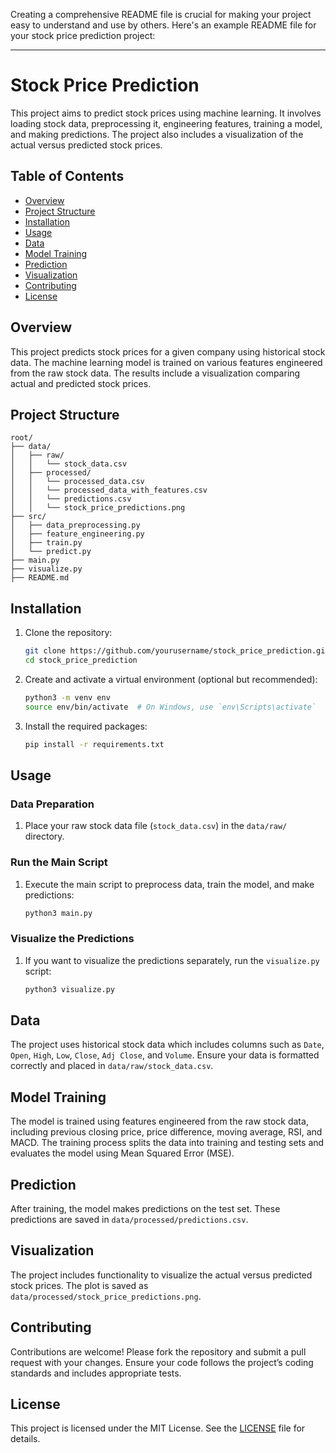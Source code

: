 Creating a comprehensive README file is crucial for making your project easy to understand and use by others. Here's an example README file for your stock price prediction project:

---

# Stock Price Prediction

This project aims to predict stock prices using machine learning. It involves loading stock data, preprocessing it, engineering features, training a model, and making predictions. The project also includes a visualization of the actual versus predicted stock prices.

## Table of Contents

- [Overview](#overview)
- [Project Structure](#project-structure)
- [Installation](#installation)
- [Usage](#usage)
- [Data](#data)
- [Model Training](#model-training)
- [Prediction](#prediction)
- [Visualization](#visualization)
- [Contributing](#contributing)
- [License](#license)

## Overview

This project predicts stock prices for a given company using historical stock data. The machine learning model is trained on various features engineered from the raw stock data. The results include a visualization comparing actual and predicted stock prices.

## Project Structure

```
root/
├── data/
│   ├── raw/
│   │   └── stock_data.csv
│   ├── processed/
│   │   └── processed_data.csv
│   │   └── processed_data_with_features.csv
│   │   └── predictions.csv
│   │   └── stock_price_predictions.png
├── src/
│   ├── data_preprocessing.py
│   ├── feature_engineering.py
│   ├── train.py
│   └── predict.py
├── main.py
├── visualize.py
├── README.md
```

## Installation

1. Clone the repository:
    ```bash
    git clone https://github.com/yourusername/stock_price_prediction.git
    cd stock_price_prediction
    ```

2. Create and activate a virtual environment (optional but recommended):
    ```bash
    python3 -m venv env
    source env/bin/activate  # On Windows, use `env\Scripts\activate`
    ```

3. Install the required packages:
    ```bash
    pip install -r requirements.txt
    ```

## Usage

### Data Preparation

1. Place your raw stock data file (`stock_data.csv`) in the `data/raw/` directory.

### Run the Main Script

1. Execute the main script to preprocess data, train the model, and make predictions:
    ```bash
    python3 main.py
    ```

### Visualize the Predictions

1. If you want to visualize the predictions separately, run the `visualize.py` script:
    ```bash
    python3 visualize.py
    ```

## Data

The project uses historical stock data which includes columns such as `Date`, `Open`, `High`, `Low`, `Close`, `Adj Close`, and `Volume`. Ensure your data is formatted correctly and placed in `data/raw/stock_data.csv`.

## Model Training

The model is trained using features engineered from the raw stock data, including previous closing price, price difference, moving average, RSI, and MACD. The training process splits the data into training and testing sets and evaluates the model using Mean Squared Error (MSE).

## Prediction

After training, the model makes predictions on the test set. These predictions are saved in `data/processed/predictions.csv`.

## Visualization

The project includes functionality to visualize the actual versus predicted stock prices. The plot is saved as `data/processed/stock_price_predictions.png`.

## Contributing

Contributions are welcome! Please fork the repository and submit a pull request with your changes. Ensure your code follows the project’s coding standards and includes appropriate tests.

## License

This project is licensed under the MIT License. See the [LICENSE](LICENSE) file for details.
